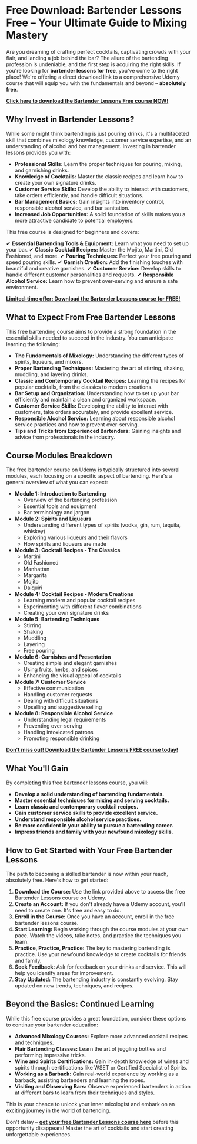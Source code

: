 # Free Download: Bartender Lessons Free – Your Ultimate Guide to Mixing Mastery

Are you dreaming of crafting perfect cocktails, captivating crowds with your flair, and landing a job behind the bar? The allure of the bartending profession is undeniable, and the first step is acquiring the right skills. If you're looking for **bartender lessons for free**, you've come to the right place! We're offering a direct download link to a comprehensive Udemy course that will equip you with the fundamentals and beyond – **absolutely free**.

[**Click here to download the Bartender Lessons Free course NOW!**](https://udemywork.com/bartender-lessons-free)

## Why Invest in Bartender Lessons?

While some might think bartending is just pouring drinks, it's a multifaceted skill that combines mixology knowledge, customer service expertise, and an understanding of alcohol and bar management. Investing in bartender lessons provides you with:

*   **Professional Skills:** Learn the proper techniques for pouring, mixing, and garnishing drinks.
*   **Knowledge of Cocktails:** Master the classic recipes and learn how to create your own signature drinks.
*   **Customer Service Skills:** Develop the ability to interact with customers, take orders efficiently, and handle difficult situations.
*   **Bar Management Basics:** Gain insights into inventory control, responsible alcohol service, and bar sanitation.
*   **Increased Job Opportunities:** A solid foundation of skills makes you a more attractive candidate to potential employers.

This free course is designed for beginners and covers:

✔ **Essential Bartending Tools & Equipment:** Learn what you need to set up your bar.
✔ **Classic Cocktail Recipes:** Master the Mojito, Martini, Old Fashioned, and more.
✔ **Pouring Techniques:** Perfect your free pouring and speed pouring skills.
✔ **Garnish Creation:** Add the finishing touches with beautiful and creative garnishes.
✔ **Customer Service:** Develop skills to handle different customer personalities and requests.
✔ **Responsible Alcohol Service:** Learn how to prevent over-serving and ensure a safe environment.

[**Limited-time offer: Download the Bartender Lessons course for FREE!**](https://udemywork.com/bartender-lessons-free)

## What to Expect From Free Bartender Lessons

This free bartending course aims to provide a strong foundation in the essential skills needed to succeed in the industry. You can anticipate learning the following:

*   **The Fundamentals of Mixology:** Understanding the different types of spirits, liqueurs, and mixers.
*   **Proper Bartending Techniques:** Mastering the art of stirring, shaking, muddling, and layering drinks.
*   **Classic and Contemporary Cocktail Recipes:** Learning the recipes for popular cocktails, from the classics to modern creations.
*   **Bar Setup and Organization:** Understanding how to set up your bar efficiently and maintain a clean and organized workspace.
*   **Customer Service Skills:** Developing the ability to interact with customers, take orders accurately, and provide excellent service.
*   **Responsible Alcohol Service:** Learning about responsible alcohol service practices and how to prevent over-serving.
*   **Tips and Tricks from Experienced Bartenders:** Gaining insights and advice from professionals in the industry.

## Course Modules Breakdown

The free bartender course on Udemy is typically structured into several modules, each focusing on a specific aspect of bartending. Here's a general overview of what you can expect:

*   **Module 1: Introduction to Bartending**
    *   Overview of the bartending profession
    *   Essential tools and equipment
    *   Bar terminology and jargon
*   **Module 2: Spirits and Liqueurs**
    *   Understanding different types of spirits (vodka, gin, rum, tequila, whiskey)
    *   Exploring various liqueurs and their flavors
    *   How spirits and liqueurs are made
*   **Module 3: Cocktail Recipes - The Classics**
    *   Martini
    *   Old Fashioned
    *   Manhattan
    *   Margarita
    *   Mojito
    *   Daiquiri
*   **Module 4: Cocktail Recipes - Modern Creations**
    *   Learning modern and popular cocktail recipes
    *   Experimenting with different flavor combinations
    *   Creating your own signature drinks
*   **Module 5: Bartending Techniques**
    *   Stirring
    *   Shaking
    *   Muddling
    *   Layering
    *   Free pouring
*   **Module 6: Garnishes and Presentation**
    *   Creating simple and elegant garnishes
    *   Using fruits, herbs, and spices
    *   Enhancing the visual appeal of cocktails
*   **Module 7: Customer Service**
    *   Effective communication
    *   Handling customer requests
    *   Dealing with difficult situations
    *   Upselling and suggestive selling
*   **Module 8: Responsible Alcohol Service**
    *   Understanding legal requirements
    *   Preventing over-serving
    *   Handling intoxicated patrons
    *   Promoting responsible drinking

[**Don't miss out! Download the Bartender Lessons FREE course today!**](https://udemywork.com/bartender-lessons-free)

## What You'll Gain

By completing this free bartender lessons course, you will:

*   **Develop a solid understanding of bartending fundamentals.**
*   **Master essential techniques for mixing and serving cocktails.**
*   **Learn classic and contemporary cocktail recipes.**
*   **Gain customer service skills to provide excellent service.**
*   **Understand responsible alcohol service practices.**
*   **Be more confident in your ability to pursue a bartending career.**
*   **Impress friends and family with your newfound mixology skills.**

## How to Get Started with Your Free Bartender Lessons

The path to becoming a skilled bartender is now within your reach, absolutely free. Here's how to get started:

1.  **Download the Course:** Use the link provided above to access the free Bartender Lessons course on Udemy.
2.  **Create an Account:** If you don't already have a Udemy account, you'll need to create one. It's free and easy to do.
3.  **Enroll in the Course:** Once you have an account, enroll in the free bartender lessons course.
4.  **Start Learning:** Begin working through the course modules at your own pace. Watch the videos, take notes, and practice the techniques you learn.
5.  **Practice, Practice, Practice:** The key to mastering bartending is practice. Use your newfound knowledge to create cocktails for friends and family.
6.  **Seek Feedback:** Ask for feedback on your drinks and service. This will help you identify areas for improvement.
7.  **Stay Updated:** The bartending industry is constantly evolving. Stay updated on new trends, techniques, and recipes.

## Beyond the Basics: Continued Learning

While this free course provides a great foundation, consider these options to continue your bartender education:

*   **Advanced Mixology Courses:** Explore more advanced cocktail recipes and techniques.
*   **Flair Bartending Classes:** Learn the art of juggling bottles and performing impressive tricks.
*   **Wine and Spirits Certifications:** Gain in-depth knowledge of wines and spirits through certifications like WSET or Certified Specialist of Spirits.
*   **Working as a Barback:** Gain real-world experience by working as a barback, assisting bartenders and learning the ropes.
*   **Visiting and Observing Bars:** Observe experienced bartenders in action at different bars to learn from their techniques and styles.

This is your chance to unlock your inner mixologist and embark on an exciting journey in the world of bartending.

Don't delay – [**get your free Bartender Lessons course here**](https://udemywork.com/bartender-lessons-free) before this opportunity disappears! Master the art of cocktails and start creating unforgettable experiences.
